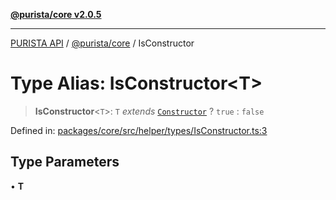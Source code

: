 [**@purista/core v2.0.5**](../README.md)

***

[PURISTA API](../../../packages.md) / [@purista/core](../README.md) / IsConstructor

# Type Alias: IsConstructor\<T\>

> **IsConstructor**\<`T`\>: `T` *extends* [`Constructor`](Constructor.md) ? `true` : `false`

Defined in: [packages/core/src/helper/types/IsConstructor.ts:3](https://github.com/puristajs/purista/blob/master/packages/core/src/helper/types/IsConstructor.ts#L3)

## Type Parameters

• **T**
